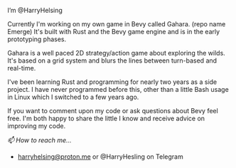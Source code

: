 I’m @HarryHelsing

Currently I'm working on my own game in Bevy called Gahara. (repo name Emerge)
It's built with Rust and the Bevy game engine and is in the early prototyping phases.

Gahara is a well paced 2D strategy/action game about exploring the wilds.
It's based on a grid system and blurs the lines between turn-based and real-time.

I've been learning Rust and programming for nearly two years as a side project.
I have never programmed before this, other than a little Bash usage in Linux which
I switched to a few years ago.

If you want to comment upon my code or ask questions about Bevy feel free.
I'm both happy to share the little I know and receive advice on improving my code.

*📫 How to reach me...*

- harryhelsing@proton.me or @HarryHesling on Telegram

<!---
HarryHelsing/HarryHelsing is a ✨ special ✨ repository because its `README.md` (this file) appears on your GitHub profile.
You can click the Preview link to take a look at your changes.
--->

